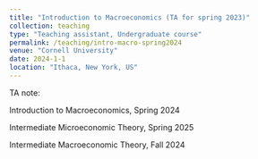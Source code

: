 ```yaml
---
title: "Introduction to Macroeconomics (TA for spring 2023)"
collection: teaching
type: "Teaching assistant, Undergraduate course"
permalink: /teaching/intro-macro-spring2024
venue: "Cornell University"
date: 2024-1-1
location: "Ithaca, New York, US"
---
```


TA note: 

Introduction to Macroeconomics, Spring 2024

Intermediate Microeconomic Theory, Spring 2025

Intermediate Macroeconomic Theory, Fall 2024
